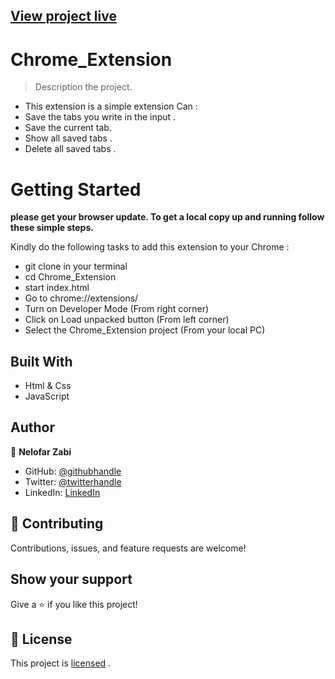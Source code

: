 
## [View project live](https://nelofarzabi.github.io/Chrome_Extension/)

# Chrome_Extension 

> Description the project.
- This extension is a simple extension Can :  
- Save the tabs you write in the input .  
- Save the current tab. 
- Show all saved tabs . 
- Delete all saved tabs  . 


# Getting Started

**please get your browser update. To get a local copy up and running follow these simple steps.**

Kindly do the following tasks to add this extension to your Chrome : 

- git clone in your terminal
- cd Chrome_Extension
- start index.html
- Go to chrome://extensions/
- Turn on Developer Mode (From right corner)
- Click on Load unpacked button (From left corner)
- Select the Chrome_Extension project (From your local PC) 


## Built With

- Html & Css
- JavaScript

## Author

👤 **Nelofar Zabi**

- GitHub: [@githubhandle](https://github.com/Nelofarzabi)
- Twitter: [@twitterhandle](https://twitter.com/NelofarZabi)
- LinkedIn: [LinkedIn](https://www.linkedin.com/in/nelofar-zabi-1a1066213)

## 🤝 Contributing

Contributions, issues, and feature requests are welcome!

## Show your support

Give a ⭐️ if you like this project!

## 📝 License

This project is 
[licensed](https://github.com/Nelofarzabi/Chrome_Extension/blob/main/LICENSE) .
